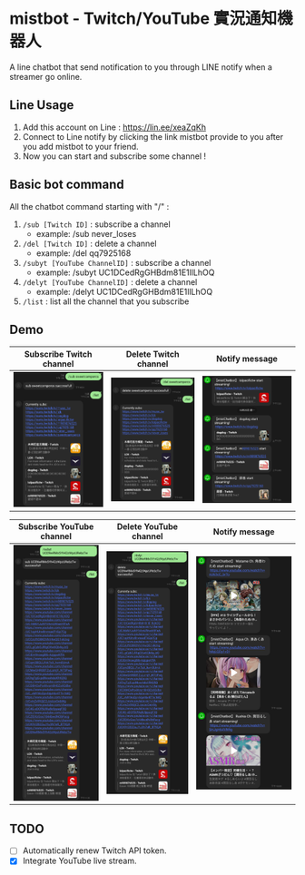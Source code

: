 # mistbot - Twitch/YouTube 實況通知機器人

A line chatbot that send notification to you through LINE notify when a streamer go online.

## Line Usage

1. Add this account on Line : https://lin.ee/xeaZqKh
2. Connect to Line notify by clicking the link mistbot provide to you after you add mistbot to your friend.
3. Now you can start and subscribe some channel !

## Basic bot command

All the chatbot command starting with "/" :
1. `/sub [Twitch ID]` : subscribe a channel
   * example: /sub never_loses
2. `/del [Twitch ID]` : delete a channel
   * example: /del qq7925168
3. `/subyt [YouTube ChannelID]` : subscribe a channel
   * example: /subyt UC1DCedRgGHBdm81E1llLhOQ
4. `/delyt [YouTube ChannelID]` : delete a channel
   * example: /delyt UC1DCedRgGHBdm81E1llLhOQ
5. `/list` : list all the channel that you subscribe


## Demo
| Subscribe Twitch channel           | Delete Twitch channel              | Notify message                      |
|------------------------------------|------------------------------------|-------------------------------------|
| ![image](./assets/sub_command.jpg) | ![image](./assets/del_command.jpg) | ![image](assets/notify_message.jpg) |


| Subscribe YouTube channel    | Delete YouTube channel       | Notify message                 |
|------------------------------|------------------------------|--------------------------------|
| ![image](./assets/subyt.jpg) | ![image](./assets/delyt.jpg) | ![image](assets/yt_notify.jpg) |

## TODO
- [ ] Automatically renew Twitch API token.
- [x] Integrate YouTube live stream.
